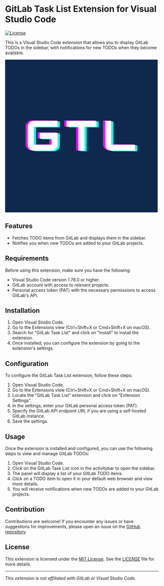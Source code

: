 # GitLab Task List Extension for Visual Studio Code

[![License](https://img.shields.io/badge/License-MIT-blue.svg)](https://opensource.org/licenses/MIT)

This is a Visual Studio Code extension that allows you to display GitLab TODOs in the sidebar, with notifications for new TODOs when they become available.

![](https://github.com/seita1996/vscode-gitlab-task-list/blob/main/media/GTL.png)

## Features

- Fetches TODO items from GitLab and displays them in the sidebar.
- Notifies you when new TODOs are added to your GitLab projects.

## Requirements

Before using this extension, make sure you have the following:

- Visual Studio Code version 1.78.0 or higher.
- GitLab account with access to relevant projects.
- Personal access token (PAT) with the necessary permissions to access GitLab's API.

## Installation

1. Open Visual Studio Code.
2. Go to the Extensions view (Ctrl+Shift+X or Cmd+Shift+X on macOS).
3. Search for "GitLab Task List" and click on "Install" to install the extension.
4. Once installed, you can configure the extension by going to the extension's settings.

## Configuration

To configure the GitLab Task List extension, follow these steps:

1. Open Visual Studio Code.
2. Go to the Extensions view (Ctrl+Shift+X or Cmd+Shift+X on macOS).
3. Locate the "GitLab Task List" extension and click on "Extension Settings".
4. In the settings, enter your GitLab personal access token (PAT).
5. Specify the GitLab API endpoint URL if you are using a self-hosted GitLab instance.
6. Save the settings.

## Usage

Once the extension is installed and configured, you can use the following steps to view and manage GitLab TODOs:

1. Open Visual Studio Code.
2. Click on the GitLab Task List icon in the activitybar to open the sidebar.
3. The panel will display a list of your GitLab TODO items.
4. Click on a TODO item to open it in your default web browser and view more details.
5. You will receive notifications when new TODOs are added to your GitLab projects.

## Contribution

Contributions are welcome! If you encounter any issues or have suggestions for improvements, please open an issue on the [GitHub repository](https://github.com/seita1996/vscode-gitlab-task-list).

## License

This extension is licensed under the [MIT License](https://opensource.org/licenses/MIT). See the [LICENSE](LICENSE) file for more details.

---

*This extension is not affiliated with GitLab or Visual Studio Code.*
